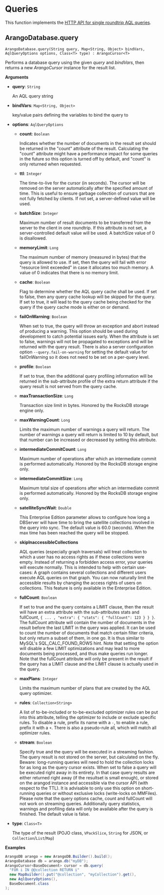 # Queries

This function implements the
[HTTP API for single roundtrip AQL queries](https://docs.arangodb.com/latest/HTTP/AqlQueryCursor/QueryResults.html).

## ArangoDatabase.query

`ArangoDatabase.query(String query, Map<String, Object> bindVars, AqlQueryOptions options, Class<T> type) : ArangoCursor<T>`

Performs a database query using the given _query_ and _bindVars_, then returns
a new _ArangoCursor_ instance for the result list.

**Arguments**

- **query**: `String`

  An AQL query string

- **bindVars**: `Map<String, Object>`

  key/value pairs defining the variables to bind the query to

- **options**: `AqlQueryOptions`

  - **count**: `Boolean`

    Indicates whether the number of documents in the result set should be
    returned in the "count" attribute of the result. Calculating the "count"
    attribute might have a performance impact for some queries in the future
    so this option is turned off by default, and "count" is only returned
    when requested.

  - **ttl**: `Integer`

    The time-to-live for the cursor (in seconds). The cursor will be removed
    on the server automatically after the specified amount of time.
    This is useful to ensure garbage collection of cursors that are not fully
    fetched by clients. If not set, a server-defined value will be used.

  - **batchSize**: `Integer`

    Maximum number of result documents to be transferred from the server to
    the client in one roundtrip. If this attribute is not set, a server-controlled
    default value will be used. A batchSize value of 0 is disallowed.

  - **memoryLimit**: `Long`

    The maximum number of memory (measured in bytes) that the query is allowed
    to use. If set, then the query will fail with error "resource limit exceeded"
    in case it allocates too much memory. A value of 0 indicates that there is
    no memory limit.

  - **cache**: `Boolean`

    Flag to determine whether the AQL query cache shall be used.
    If set to false, then any query cache lookup will be skipped for the query.
    If set to true, it will lead to the query cache being checked for the query
    if the query cache mode is either on or demand.

  - **failOnWarning**: `Boolean`

    When set to true, the query will throw an exception and abort instead of
    producing a warning. This option should be used during development to catch
    potential issues early. When the attribute is set to false, warnings will
    not be propagated to exceptions and will be returned with the query result.
    There is also a server configuration option `--query.fail-on-warning` for
    setting the default value for failOnWarning so it does not need to be set
    on a per-query level.

  - **profile**: `Boolean`

    If set to true, then the additional query profiling information will be
    returned in the sub-attribute profile of the extra return attribute if the
    query result is not served from the query cache.

  - **maxTransactionSize**: `Long`

    Transaction size limit in bytes. Honored by the RocksDB storage engine only.

  - **maxWarningCount**: `Long`

    Limits the maximum number of warnings a query will return. The number of
    warnings a query will return is limited to 10 by default, but that number
    can be increased or decreased by setting this attribute.

  - **intermediateCommitCount**: `Long`

    Maximum number of operations after which an intermediate commit is
    performed automatically. Honored by the RocksDB storage engine only.

  - **intermediateCommitSize**: `Long`

    Maximum total size of operations after which an intermediate commit is
    performed automatically. Honored by the RocksDB storage engine only.

  - **satelliteSyncWait**: `Double`

    This Enterprise Edition parameter allows to configure how long a DBServer
    will have time to bring the satellite collections involved in the query
    into sync. The default value is 60.0 (seconds). When the max time has been
    reached the query will be stopped.

  - **skipInaccessibleCollections**

    AQL queries (especially graph traversals) will treat collection to which a
    user has no access rights as if these collections were empty. Instead of
    returning a forbidden access error, your queries will execute normally.
    This is intended to help with certain use-cases: A graph contains several
    collections and different users execute AQL queries on that graph.
    You can now naturally limit the accessible results by changing the
    access rights of users on collections. This feature is only available in
    the Enterprise Edition.

  - **fullCount**: `Boolean`

    If set to true and the query contains a LIMIT clause, then the result will
    have an extra attribute with the sub-attributes stats and fullCount,
    `{ ... , "extra": { "stats": { "fullCount": 123 } } }`.
    The fullCount attribute will contain the number of documents in the result
    before the last LIMIT in the query was applied. It can be used to count the
    number of documents that match certain filter criteria, but only return a
    subset of them, in one go. It is thus similar to MySQL's SQL_CALC_FOUND_ROWS hint.
    Note that setting the option will disable a few LIMIT optimizations and may
    lead to more documents being processed, and thus make queries run longer.
    Note that the fullCount attribute will only be present in the result if the
    query has a LIMIT clause and the LIMIT clause is actually used in the query.

  - **maxPlans**: `Integer`

    Limits the maximum number of plans that are created by the AQL query optimizer.

  - **rules**: `Collection<String>`

    A list of to-be-included or to-be-excluded optimizer rules can be put into
    this attribute, telling the optimizer to include or exclude specific rules.
    To disable a rule, prefix its name with a `-`, to enable a rule, prefix it
    with a `+`. There is also a pseudo-rule all, which will match all optimizer rules.

  - **stream**: `Boolean`

    Specify true and the query will be executed in a streaming fashion.
    The query result is not stored on the server, but calculated on the fly.
    Beware: long-running queries will need to hold the collection locks for as
    long as the query cursor exists. When set to false a query will be executed
    right away in its entirety. In that case query results are either returned
    right away (if the resultset is small enough), or stored on the arangod
    instance and accessible via the cursor API (with respect to the TTL).
    It is advisable to only use this option on short-running queries or without
    exclusive locks (write-locks on MMFiles). Please note that the query options
    cache, count and fullCount will not work on streaming queries. Additionally
    query statistics, warnings and profiling data will only be available after
    the query is finished. The default value is false.

- **type**: `Class<T>`

  The type of the result (POJO class, `VPackSlice`, `String` for JSON, or `Collection`/`List`/`Map`)

**Examples**

```Java
ArangoDB arango = new ArangoDB.Builder().build();
ArangoDatabase db = arango.db("myDB");
ArangoCursor<BaseDocument> cursor = db.query(
  "FOR i IN @@collection RETURN i"
  new MapBuilder().put("@collection", "myCollection").get(),
  new AqlQueryOptions(),
  BaseDocument.class
);
```
